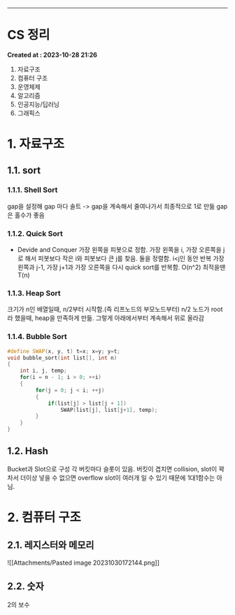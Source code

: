 ---
# CS 정리 
**Created at : 2023-10-28 21:26**

1. 자료구조
2. 컴퓨터 구조
3. 운영체제
4. 알고리즘
5. 인공지능/딥러닝
6. 그래픽스

# 1. 자료구조
## 1.1. sort
### 1.1.1. Shell Sort
gap을 설정해 gap 마다 솔트 -> gap을 계속해서 줄여나가서 최종적으로 1로 만듦
gap은 홀수가 좋음
### 1.1.2. Quick Sort
- Devide and Conquer
가장 왼쪽을 피봇으로 정함.
가장 왼쪽을 i, 가장 오른쪽을 j로 해서 피봇보다 작은 i와 피봇보다 큰 j를 찾음.
둘을 정렬함.
i<j인 동안 반복
가장 왼쪽과 j-1, 가장 j+1과 가장 오른쪽을 다시 quick sort를 반복함.
O(n^2)
최적을땐 T(n)
### 1.1.3. Heap Sort
크기가 n인 배열일때, n/2부터 시작함.(즉 리프노드의 부모노드부터)
n/2 노드가 root라 했을때, heap을 만족하게 만듦.
그렇게 아래에서부터 계속해서 위로 올라감
### 1.1.4. Bubble Sort
```cpp
#define SWAP(x, y, t) t=x; x=y; y=t;
void bubble_sort(int list[], int n)
{
	int i, j, temp;
	for(i = n - 1; i > 0; ++i)
	{
		 for(j = 0; j < i; ++j)
		 {
			 if(list[j] > list[j + 1])
				 SWAP(list[j], list[j+1], temp);
		 }
	}
}
```
## 1.2. Hash

Bucket과 Slot으로 구성
각 버킷마다 슬롯이 있음.
버킷이 겹치면 collision, slot이 꽉차서 더이상 넣을 수 없으면 overflow
slot이 여러개 일 수 있기 때문에 1대1함수는 아님.
# 2. 컴퓨터 구조
## 2.1. 레지스터와 메모리
![[Attachments/Pasted image 20231030172144.png]]
## 2.2. 숫자
2의 보수